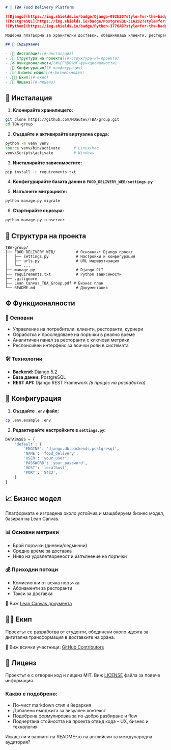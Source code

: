 ````markdown
# 🍔 TBA Food Delivery Platform

![Django](https://img.shields.io/badge/Django-092E20?style=for-the-badge&logo=django&logoColor=white)
![PostgreSQL](https://img.shields.io/badge/PostgreSQL-316192?style=for-the-badge&logo=postgresql&logoColor=white)
![Python](https://img.shields.io/badge/Python-3776AB?style=for-the-badge&logo=python&logoColor=white)

Модерна платформа за хранителни доставки, обединяваща клиенти, ресторанти и куриери в едно унифицирано решение.

## 📖 Съдържание

- [🔧 Инсталация](#-инсталация)
- [📁 Структура на проекта](#-структура-на-проекта)
- [⚙️ Функционалности](#%EF%B8%8F-функционалности)
- [🔩 Конфигурация](#-конфигурация)
- [📈 Бизнес модел](#-бизнес-модел)
- [👨‍💻 Екип](#-екип)
- [📄 Лиценз](#-лиценз)
````
## 🔧 Инсталация

1. **Клонирайте хранилището:**

```bash
git clone https://github.com/MDautev/TBA-group.git
cd TBA-group
```

2. **Създайте и активирайте виртуална среда:**

```bash
python -m venv venv
source venv/bin/activate      # Linux/Mac
venv\Scripts\activate         # Windows
```

3. **Инсталирайте зависимостите:**

```bash
pip install -r requirements.txt
```

4. **Конфигурирайте базата данни в `FOOD_DELIVERY_WEB/settings.py`**

5. **Изпълнете миграциите:**

```bash
python manage.py migrate
```

6. **Стартирайте сървъра:**

```bash
python manage.py runserver
```

## 📁 Структура на проекта

```
TBA-group/
├── FOOD_DELIVERY_WEB/         # Основният Django проект
│   ├── settings.py            # Настройки и конфигурация
│   ├── urls.py                # URL маршрутизация
│   └── ...
├── manage.py                  # Django CLI
├── requirements.txt           # Python зависимости
├── .gitignore
├── Lean_Canvas_TBA_Group.pdf # Бизнес план
└── README.md                  # Документация
```

## ⚙️ Функционалности

### 🔑 Основни

- Управление на потребители: клиенти, ресторанти, куриери
- Обработка и проследяване на поръчки в реално време
- Аналитичен панел за ресторанти с ключови метрики
- Респонсивен интерфейс за всички роли в системата

### 🛠 Технологии

- **Backend:** Django 5.2
- **База данни:** PostgreSQL
- **REST API:** Django REST Framework _(в процес на разработка)_

## 🔩 Конфигурация

1. **Създайте `.env` файл:**

```bash
cp .env.example .env
```

2. **Редактирайте настройките в `settings.py`:**

```python
DATABASES = {
    'default': {
        'ENGINE': 'django.db.backends.postgresql',
        'NAME': 'food_delivery',
        'USER': 'your_user',
        'PASSWORD': 'your_password',
        'HOST': 'localhost',
        'PORT': '5432',
    }
}
```

## 📈 Бизнес модел

Платформата е изградена около устойчив и мащабируем бизнес модел, базиран на Lean Canvas.

### 📊 Основни метрики

- Брой поръчки (дневни/седмични)
- Средно време за доставка
- Ниво на удовлетвореност и изпълнение на поръчки

### 💰 Приходни потоци

- Комисионни от всяка поръчка
- Абонаменти за ресторанти
- Такси за доставка

📄 Виж [Lean Canvas документа](./Lean_Canvas_TBA_Group.pdf)

## 👨‍💻 Екип

Проектът се разработва от студенти, обединени около идеята за дигитална трансформация в доставките на храна.

🔗 Виж всички участници: [GitHub Contributors](https://github.com/MDautev/TBA-group/graphs/contributors)

## 📄 Лиценз

Проектът е с отворен код и лиценз MIT. Виж [LICENSE](LICENSE) файла за повече информация.

### Какво е подобрено:

- По-чист markdown стил и йерархия
- Добавени емоджита за визуален контекст
- Подобрена формулировка за по-добро разбиране и flow
- Подчертана стойността на проекта отвъд кода – UX, бизнес и технология

Искаш ли и вариант на README-то на английски за международна аудитория?

